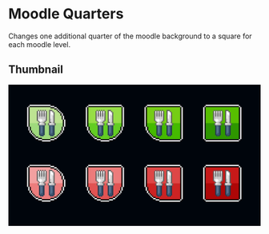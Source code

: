 # Moodle Quarters

Changes one additional quarter of the moodle background to a square for each moodle level.

## Thumbnail
![Thumbnail](workshop/poster.png)
